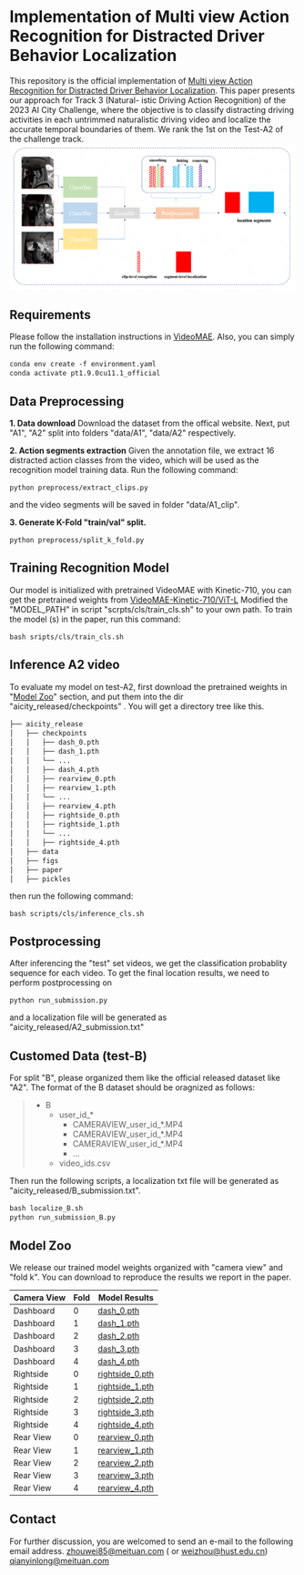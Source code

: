 # Implementation of Multi view Action Recognition for Distracted Driver Behavior Localization

This repository is the official implementation of [Multi view Action Recognition for Distracted Driver Behavior Localization](paper/19.pdf).  This paper presents our approach for Track 3 (Natural- istic Driving Action Recognition) of the 2023 AI City Challenge, where the objective is to classify distracting driving activities in each untrimmed naturalistic driving video and localize the accurate temporal boundaries of them. We  rank the 1st on the Test-A2 of the challenge track.
![pipeline](figs/pipeline.png)
## Requirements
Please follow the installation instructions in [VideoMAE](https://github.com/MCG-NJU/VideoMAE). Also, you can simply run the following command:
```
conda env create -f environment.yaml
conda activate pt1.9.0cu11.1_official
```

##  Data Preprocessing
**1. Data download**
Download the dataset from the offical website. Next, put "A1", "A2" split into folders "data/A1", "data/A2" respectively.   


**2. Action segments extraction**
Given the annotation file, we extract 16 distracted action classes from the video, which will be used as the recognition model training data. Run the following command:

```
python preprocess/extract_clips.py
```
and the video segments will be saved in folder "data/A1_clip".

**3. Generate K-Fold "train/val" split.**

```
python preprocess/split_k_fold.py
```




## Training Recognition Model
Our model is initialized with pretrained VideoMAE with  Kinetic-710, you can get the pretrained weights from [VideoMAE-Kinetic-710/ViT-L](https://drive.google.com/file/d/1jX1CiqxSkCfc94y8FRW1YGHy-GNvHCuD/view?usp=sharing) 
Modified the "MODEL_PATH" in script "scrpts/cls/train_cls.sh" to your own path.
To train the model (s) in the paper, run this command:

```train
bash sripts/cls/train_cls.sh
```

## Inference A2 video

To evaluate my model on test-A2, first download the pretrained weights in "[Model Zoo](#model-zoo)" section, and put them into the dir "aicity_released/checkpoints" . You will get a directory tree like this.
```
├── aicity_release
│   ├── checkpoints
│   │   ├── dash_0.pth
│   │   ├── dash_1.pth
│   │   └── ...
│   │   ├── dash_4.pth
│   │   ├── rearview_0.pth
│   │   ├── rearview_1.pth
│   │   └── ...
│   │   ├── rearview_4.pth
│   │   ├── rightside_0.pth
│   │   ├── rightside_1.pth
│   │   └── ...
│   │   ├── rightside_4.pth
│   ├── data
│   ├── figs
│   ├── paper
│   ├── pickles
```
 then run the following command:
```inference 
bash scripts/cls/inference_cls.sh 
```


## Postprocessing 

After inferencing the "test" set videos, we get the classification probablity sequence for each video. To get the final location results, we need to perform postprocessing on  
```
python run_submission.py
```
and a localization file will be generated as "aicity_released/A2_submission.txt"

## Customed Data (test-B)
For split "B", please organized them like the official released dataset like "A2". The format of the B dataset should be oragnized as follows:   

>   * B
>     * user_id_*
>       * CAMERAVIEW_user_id_*.MP4
>       * CAMERAVIEW_user_id_*.MP4
>       * CAMERAVIEW_user_id_*.MP4
>       * ...
>     * video_ids.csv   


Then run the following scripts, a localization txt file will be generated as "aicity_released/B_submission.txt".
```
bash localize_B.sh
python run_submission_B.py
```
## Model Zoo
We release our trained model weights organized with "camera view" and "fold k". You can download to reproduce the results we report in the paper.

| Camera View       | Fold | Model Results |
| ------------------ |---------------- | -------------- |
| Dashboard   |     0         |       [dash_0.pth](https://huggingface.co/idealweiwei/aicity_release/resolve/main/dash_0.pth)    |
| Dashboard   |     1         |       [dash_1.pth](https://huggingface.co/idealweiwei/aicity_release/resolve/main/dash_1.pth)    |
| Dashboard   |     2         |       [dash_2.pth](https://huggingface.co/idealweiwei/aicity_release/resolve/main/dash_2.pth)    |
| Dashboard   |     3         |       [dash_3.pth](https://huggingface.co/idealweiwei/aicity_release/resolve/main/dash_3.pth)    |
| Dashboard   |     4         |       [dash_4.pth](https://huggingface.co/idealweiwei/aicity_release/resolve/main/dash_4.pth)    |
| Rightside   |     0         |       [rightside_0.pth](https://huggingface.co/idealweiwei/aicity_release/resolve/main/rightside_0.pth)    |
| Rightside   |     1         |       [rightside_1.pth](https://huggingface.co/idealweiwei/aicity_release/resolve/main/rightside_1.pth)    |
| Rightside   |     2         |       [rightside_2.pth](https://huggingface.co/idealweiwei/aicity_release/resolve/main/rightside_2.pth)    |
| Rightside   |     3         |       [rightside_3.pth](https://huggingface.co/idealweiwei/aicity_release/resolve/main/rightside_3.pth)    |
| Rightside   |     4         |       [rightside_4.pth](https://huggingface.co/idealweiwei/aicity_release/resolve/main/rightside_4.pth)    |
| Rear View   |     0         |       [rearview_0.pth](https://huggingface.co/idealweiwei/aicity_release/resolve/main/rearview_0.pth)    |
| Rear View   |     1         |       [rearview_1.pth](https://huggingface.co/idealweiwei/aicity_release/resolve/main/rearview_1.pth)    |
| Rear View   |     2         |       [rearview_2.pth](https://huggingface.co/idealweiwei/aicity_release/resolve/main/rearview_2.pth)    |
| Rear View   |     3         |       [rearview_3.pth](https://huggingface.co/idealweiwei/aicity_release/resolve/main/rearview_3.pth)    |
| Rear View   |     4         |       [rearview_4.pth](https://huggingface.co/idealweiwei/aicity_release/resolve/main/rearview_4.pth)    |


## Contact
For further discussion, you are welcomed to send an e-mail to the following email address. 
zhouwei85@meituan.com ( or weizhou@hust.edu.cn)
qianyinlong@meituan.com